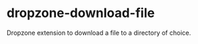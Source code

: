 dropzone-download-file
======================

Dropzone extension to download a file to a directory of choice.
